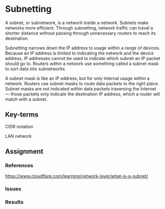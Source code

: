 # Subnetting
A subnet, or subnetwork, is a network inside a network. Subnets make networks more efficient. Through subnetting, network traffic can travel a shorter distance without passing through unnecessary routers to reach its destination.

Subnetting narrows down the IP address to usage within a range of devices.
Because an IP address is limited to indicating the network and the device address, IP addresses cannot be used to indicate which subnet an IP packet should go to. Routers within a network use something called a subnet mask to sort data into subnetworks.

A subnet mask is like an IP address, but for only internal usage within a network. Routers use subnet masks to route data packets to the right place. Subnet masks are not indicated within data packets traversing the Internet — those packets only indicate the destination IP address, which a router will match with a subnet.

## Key-terms
CIDR notation

LAN network


## Assignment


### References
https://www.cloudflare.com/learning/network-layer/what-is-a-subnet/

### Issues


### Results

